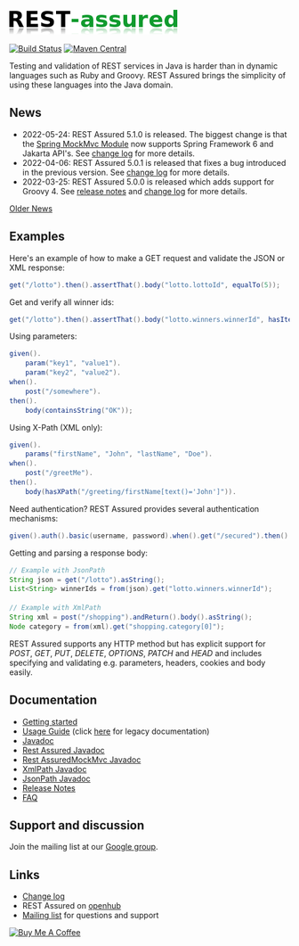 ![REST Assured](rest-assured-logo-green.png)

[![Build Status](https://github.com/rest-assured/rest-assured/actions/workflows/ci.yml/badge.svg?branch=master)](https://github.com/rest-assured/rest-assured/actions/workflows/ci.yml)
[![Maven Central](https://maven-badges.herokuapp.com/maven-central/io.rest-assured/rest-assured/badge.svg)](https://maven-badges.herokuapp.com/maven-central/io.rest-assured/rest-assured)
<!-- [![Javadoc](https://javadoc-badge.appspot.com/io.rest-assured/rest-assured.svg)](http://www.javadoc.io/doc/io.rest-assured/rest-assured) -->


Testing and validation of REST services in Java is harder than in dynamic languages 
such as Ruby and Groovy. REST Assured brings the simplicity of using these 
languages into the Java domain.


## News
* 2022-05-24: REST Assured 5.1.0 is released. The biggest change is that the [Spring MockMvc Module](https://github.com/rest-assured/rest-assured/wiki/Usage#spring-mock-mvc-module) now supports Spring Framework 6 and Jakarta API's. See [change log](https://raw.githubusercontent.com/rest-assured/rest-assured/master/changelog.txt) for more details.
* 2022-04-06: REST Assured 5.0.1 is released that fixes a bug introduced in the previous version. See [change log](https://raw.githubusercontent.com/rest-assured/rest-assured/master/changelog.txt) for more details.
* 2022-03-25: REST Assured 5.0.0 is released which adds support for Groovy 4. See [release notes](https://github.com/rest-assured/rest-assured/wiki/ReleaseNotes50) and [change log](https://raw.githubusercontent.com/rest-assured/rest-assured/master/changelog.txt) for more details.

[Older News](https://github.com/rest-assured/rest-assured/wiki/OldNews)


## Examples
Here's an example of how to make a GET request and validate the JSON or XML response:

```java
get("/lotto").then().assertThat().body("lotto.lottoId", equalTo(5));
```

Get and verify all winner ids:

```java
get("/lotto").then().assertThat().body("lotto.winners.winnerId", hasItems(23, 54));
```

Using parameters:

```java
given().
    param("key1", "value1").
    param("key2", "value2").
when().
    post("/somewhere").
then().
    body(containsString("OK"));
```

Using X-Path (XML only):

```java
given().
    params("firstName", "John", "lastName", "Doe").
when().
    post("/greetMe").
then().
    body(hasXPath("/greeting/firstName[text()='John']")).
```

Need authentication? REST Assured provides several authentication mechanisms:

```java
given().auth().basic(username, password).when().get("/secured").then().statusCode(200);
```

Getting and parsing a response body:

```java
// Example with JsonPath
String json = get("/lotto").asString();
List<String> winnerIds = from(json).get("lotto.winners.winnerId");
    
// Example with XmlPath
String xml = post("/shopping").andReturn().body().asString();
Node category = from(xml).get("shopping.category[0]");
```

REST Assured supports any HTTP method but has explicit support for *POST*, *GET*, *PUT*, *DELETE*, *OPTIONS*, *PATCH* and *HEAD* and includes specifying and validating e.g. parameters, headers, cookies and body easily.


## Documentation

* [Getting started](https://github.com/rest-assured/rest-assured/wiki/GettingStarted)
* [Usage Guide](https://github.com/rest-assured/rest-assured/wiki/Usage) (click [here](https://github.com/rest-assured/rest-assured/wiki/Usage_Legacy) for legacy documentation)
* [Javadoc](http://www.javadoc.io/doc/io.rest-assured/rest-assured/5.1.0)
* [Rest Assured Javadoc](http://static.javadoc.io/io.rest-assured/rest-assured/5.1.0/io/restassured/RestAssured.html)
* [Rest AssuredMockMvc Javadoc](http://static.javadoc.io/io.rest-assured/spring-mock-mvc/5.1.0/io/restassured/module/mockmvc/RestAssuredMockMvc.html)
* [XmlPath Javadoc](http://static.javadoc.io/io.rest-assured/xml-path/5.1.0/io/restassured/path/xml/XmlPath.html)
* [JsonPath Javadoc](http://static.javadoc.io/io.rest-assured/json-path/5.1.0/io/restassured/path/json/JsonPath.html)
* [Release Notes](https://github.com/rest-assured/rest-assured/wiki/ReleaseNotes)
* [FAQ](https://github.com/rest-assured/rest-assured/wiki/FAQ)

## Support and discussion
Join the mailing list at our [Google group](http://groups.google.com/group/rest-assured). 

## Links
* [Change log](https://github.com/rest-assured/rest-assured/raw/master/changelog.txt)
* REST Assured on [openhub](https://www.openhub.net/p/rest-assured)
* [Mailing list](http://groups.google.com/group/rest-assured) for questions and support

<a href="https://www.buymeacoffee.com/johanhaleby" target="_blank"><img src="https://cdn.buymeacoffee.com/buttons/arial-blue.png" alt="Buy Me A Coffee" style="height: 42px !important;width: 180px !important;" height="42px" width="180px"></a>
